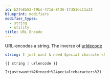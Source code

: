 ```yaml
---
id: b27e8b53-f9bd-471d-8f36-17d51ec11a32
blueprint: modifiers
modifier_types:
  - string
  - utility
title: URL Encode
---
```

URL-encodes a string. The inverse of [urldecode](#urldecode)

```yaml
string: I just want & need $pecial characters!
```

```
{{ string | urlencode }}
```

```html
I+just+want+%26+need+%24pecial+characters%21
```
